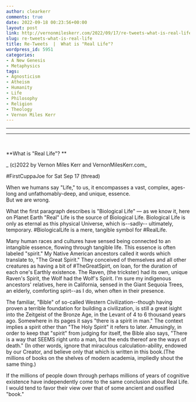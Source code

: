 ```yaml
---
author: clearkerr
comments: true
date: 2022-09-18 00:23:56+00:00
layout: post
link: http://vernonmileskerr.com/2022/09/17/re-tweets-what-is-real-life/
slug: re-tweets-what-is-real-life
title: Re-Tweets  |  What is "Real Life"?
wordpress_id: 5951
categories:
- A New Genesis
- Metaphysics
tags:
- Agnosticism
- Atheism
- Humanity
- Life
- Philosophy
- Religion
- Theology
- Vernon Miles Kerr
---
```


* * *

* * *




 






**What is "Real Life"? **







_ (c)2022 by Vernon Miles Kerr and VernonMilesKerr.com_







#FirstCuppaJoe for Sat Sep 17 (thread)







When we humans say "Life," to us, it encompasses a vast, complex, ages-long and unfathomably-deep, and unique, essence.  
But we are wrong. 













What the first paragraph describes is "Biological Life" — as we know it, here  on Planet Earth "Real" Life is the source of Biological Life. Biological Life is only as eternal as this physical Universe, which is--sadly-- ultimately, temporary. #BiologicalLife is a mere, tangible symbol for #RealLife.







  
Many human races and cultures have sensed being connected to an intangible essence, flowing through tangible life. This essence is often labeled "spirit." My Native American ancestors called it words which translate to, "The Great Spirit." They conceived of themselves and all other creatures as having a bit of #TheGreatSpirt, on loan, for the duration of each one's Earthly existence. The Raven, (the trickster) had its own, unique Raven's Spirit, the Wolf had the Wolf's Spirit. I'm sure my indigenous ancestors' relatives, here in California, sensed in the Giant Sequoia Trees, an elderly, comforting spirt--as I do, when often in their presence.







  
The familiar, "Bible" of so-called Western Civilization--though having proven a terrible foundation for building a civilization, is still a great isight into the Zeitgeist of the Bronze Age, in the Levant of 4 to 6 thousand years ago. Somewhere in its pages it says "there is a spirit in man." The context implies a spirit other than "The Holy Spirit" it refers to later. Amusingly, in order to keep that "spirit" from judging for itself, the Bible also says, "There is a way that SEEMS right unto a man, but the ends thereof are the ways of death." (In other words, ignore that miraculous calculation-ability, endowed by our Creator, and believe only that which is written in this book.(The millions of books on the shelves of modern academia, impliedly shout the same thing.)







  
If the millions of people down through perhaps millions of years of cognitive existence have independently come to the same conclusion about Real Life. I would tend to favor their view over that of some ancient and ossified "book."



